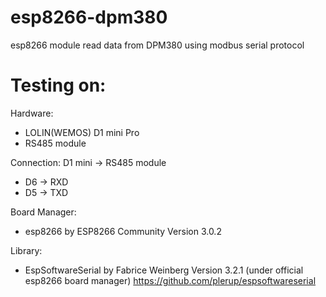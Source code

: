 # esp8266-dpm380
esp8266 module read data from DPM380 using modbus serial protocol

# Testing on: 
Hardware:  
- LOLIN(WEMOS) D1 mini Pro
- RS485 module

Connection: D1 mini -> RS485 module  
- D6 -> RXD  
- D5 -> TXD  

Board Manager:  
- esp8266 by ESP8266 Community Version 3.0.2

Library:  
- EspSoftwareSerial by Fabrice Weinberg Version 3.2.1 (under official esp8266 board manager) https://github.com/plerup/espsoftwareserial

